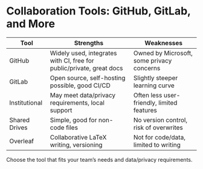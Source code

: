 # Collaboration Tools: GitHub, GitLab, and More

| Tool         | Strengths                                 | Weaknesses                        |
|--------------|-------------------------------------------|-----------------------------------|
| GitHub       | Widely used, integrates with CI, free for public/private, great docs | Owned by Microsoft, some privacy concerns |
| GitLab       | Open source, self-hosting possible, good CI/CD | Slightly steeper learning curve   |
| Institutional| May meet data/privacy requirements, local support | Often less user-friendly, limited features |
| Shared Drives| Simple, good for non-code files           | No version control, risk of overwrites |
| Overleaf     | Collaborative LaTeX writing, versioning   | Not for code/data, limited to writing |

Choose the tool that fits your team’s needs and data/privacy requirements.
